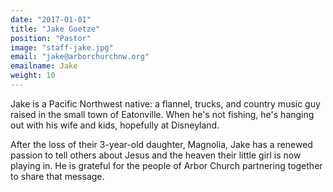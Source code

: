 ```yaml
---
date: "2017-01-01"
title: "Jake Goetze"
position: "Pastor"
image: "staff-jake.jpg"
email: "jake@arborchurchnw.org"
emailname: Jake
weight: 10
---
```

Jake is a Pacific Northwest native: a flannel, trucks, and country music guy raised in the small town of Eatonville. When he's not fishing, he's hanging out with his wife and kids, hopefully at Disneyland.

After the loss of their 3-year-old daughter, Magnolia, Jake has a renewed passion to tell others about Jesus and the heaven their little girl is now playing in. He is grateful for the people of Arbor Church partnering together to share that message.

